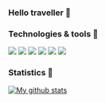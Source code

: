 ### Hello traveller 👋

### Technologies & tools 🔨

![](https://img.shields.io/badge/React-A-green?logo=react) 
![](https://img.shields.io/badge/Gatsby-A-green?logo=gatsby)
![](https://img.shields.io/badge/Figma-A-green?logo=figma)
![](https://img.shields.io/badge/MongoDb-B+-yellow?logo=mongodb)
![](https://img.shields.io/badge/Typescript-B+-yellow?logo=typescript)
![](https://img.shields.io/badge/Microsoft's_Java-B+-yellow?logo=c#)

### Statistics 🧮
[![My github stats](https://github-readme-stats.vercel.app/api?username=anav0)](https://github.com/anav0/github-readme-stats)
